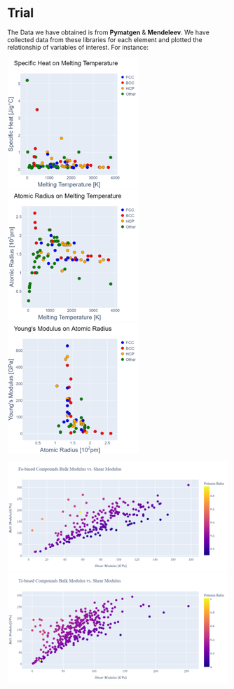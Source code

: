 # Trial
The Data we have obtained is from **Pymatgen** & **Mendeleev**.
We have collected data from these libraries for each element and plotted the relationship of variables of interest.
For instance:

<p float="left">
  <img src="https://github.com/TeamPythonKMJ/Trial/blob/mky1234/Graphs/Trial/newplot%20(2).png" width="300" />
  <img src="https://github.com/TeamPythonKMJ/Trial/blob/mky1234/Graphs/Trial/newplot%20(3).png" width="300" /> 
  <img src="https://github.com/TeamPythonKMJ/Trial/blob/mky1234/Graphs/Trial/newplot%20(4).png" width="300" />
</p>

<p float="left">
  <img src="https://github.com/TeamPythonKMJ/Trial/blob/mky1234/Graphs/Fe_based%20hardness.png" width="600" />
  <img src="https://github.com/TeamPythonKMJ/Trial/blob/mky1234/Graphs/Ti_based%20hardness.png" width="600" /> 
</p>
